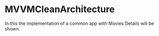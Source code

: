 # MVVMCleanArchitecture
In this the implementation of a common app with Movies Details will be shown.
